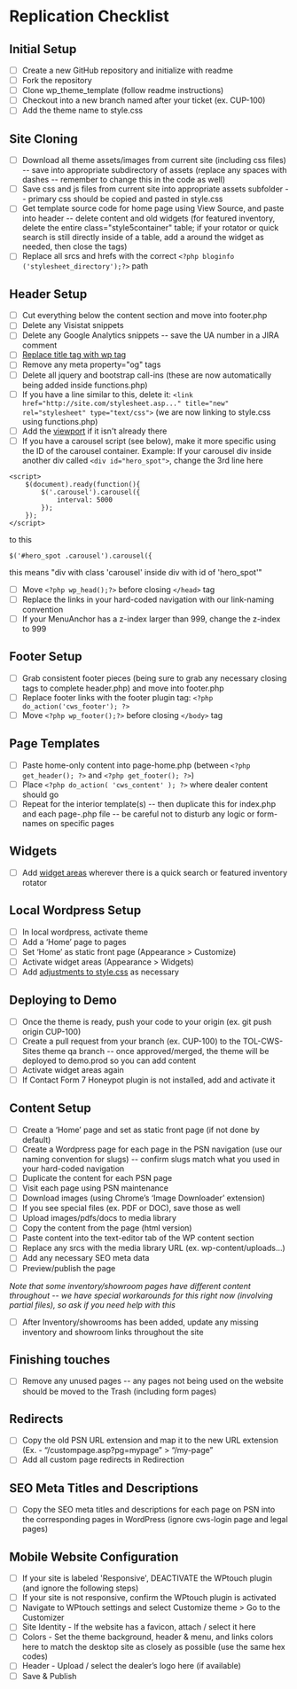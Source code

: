 # Replication Checklist

## Initial Setup
- [ ] Create a new GitHub repository and initialize with readme
- [ ] Fork the repository
- [ ] Clone wp_theme_template (follow readme instructions)
- [ ] Checkout into a new branch named after your ticket (ex. CUP-100)
- [ ] Add the theme name to style.css

## Site Cloning
- [ ] Download all theme assets/images from current site (including css files) -- save into appropriate subdirectory of assets (replace any spaces with dashes -- remember to change this in the code as well)
- [ ] Save css and js files from current site into appropriate assets subfolder -- primary css should be copied and pasted in style.css
- [ ] Get template source code for home page using View Source, and paste into header -- delete content and old widgets (for featured inventory, delete the entire class="style5container" table; if your rotator or quick search is still directly inside of a table, add a <tr><td> around the widget as needed, then close the tags)
- [ ] Replace all srcs and hrefs with the correct `<?php bloginfo ('stylesheet_directory');?>` path

## Header Setup
- [ ] Cut everything below the content section and move into footer.php
- [ ] Delete any Visistat snippets
- [ ] Delete any Google Analytics snippets -- save the UA number in a JIRA comment
- [ ] [Replace title tag with wp tag](https://github.dominionenterprises.com/TOL-CWS-Sites/wp-theme-template/blob/master/docs/SNIPPETS.md#meta-tag-replacement)
- [ ] Remove any meta property="og" tags
- [ ] Delete all jquery and bootstrap call-ins (these are now automatically being added inside functions.php)
- [ ] If you have a line similar to this, delete it: `<link href="http://site.com/stylesheet.asp..." title="new" rel="stylesheet" type="text/css">` (we are now linking to style.css using functions.php)
- [ ] Add the [viewport](https://github.dominionenterprises.com/TOL-CWS-Sites/wp-theme-template/blob/master/docs/SNIPPETS.md#viewport) if it isn't already there
- [ ] If you have a carousel script (see below), make it more specific using the ID of the carousel container. Example:
If your carousel div inside another div called `<div id="hero_spot">`, change the 3rd line here
```
<script>
    $(document).ready(function(){
        $('.carousel').carousel({
            interval: 5000
        });
    });
</script>
```
to this
```
$('#hero_spot .carousel').carousel({
```
this means "div with class 'carousel' inside div with id of 'hero_spot'"
- [ ] Move `<?php wp_head();?>` before closing `</head>` tag
- [ ] Replace the links in your hard-coded navigation with our link-naming convention
- [ ] If your MenuAnchor has a z-index larger than 999, change the z-index to 999

## Footer Setup
- [ ] Grab consistent footer pieces (being sure to grab any necessary closing tags to complete header.php) and move into footer.php
- [ ] Replace footer links with the footer plugin tag:  `<?php do_action('cws_footer'); ?>`
- [ ] Move `<?php wp_footer();?>` before closing `</body>` tag

## Page Templates
- [ ] Paste home-only content into page-home.php (between `<?php get_header(); ?>` and `<?php get_footer(); ?>`)
- [ ] Place `<?php do_action( 'cws_content' ); ?>` where dealer content should go
- [ ] Repeat for the interior template(s) -- then duplicate this for index.php and each page-.php file -- be careful not to disturb any logic or form-names on specific pages

## Widgets
- [ ] Add [widget areas](https://github.dominionenterprises.com/TOL-CWS-Sites/wp-theme-template/blob/master/docs/SNIPPETS.md#widget-areas) wherever there is a quick search or featured inventory rotator

## Local Wordpress Setup
- [ ] In local wordpress, activate theme
- [ ] Add a ‘Home’ page to pages
- [ ] Set ‘Home’ as static front page (Appearance > Customize)
- [ ] Activate widget areas (Appearance > Widgets)
- [ ] Add [adjustments to style.css](https://github.dominionenterprises.com/TOL-CWS-Sites/wp-theme-template/blob/master/docs/SNIPPETS.md#featured-inventory-style-adjustments) as necessary

## Deploying to Demo
- [ ] Once the theme is ready, push your code to your origin (ex. git push origin CUP-100)
- [ ] Create a pull request from your branch (ex. CUP-100) to the TOL-CWS-Sites theme qa branch -- once approved/merged, the theme will be deployed to demo.prod so you can add content
- [ ] Activate widget areas again
- [ ] If Contact Form 7 Honeypot plugin is not installed, add and activate it

## Content Setup
- [ ] Create a ‘Home’ page and set as static front page (if not done by default)
- [ ] Create a Wordpress page for each page in the PSN navigation (use our naming convention for slugs) -- confirm slugs match what you used in your hard-coded navigation
- [ ] Duplicate the content for each PSN page
- [ ] Visit each page using PSN maintenance
- [ ] Download images (using Chrome’s ‘Image Downloader’ extension)
- [ ] If you see special files (ex. PDF or DOC), save those as well
- [ ] Upload images/pdfs/docs to media library
- [ ] Copy the content from the page (html version)
- [ ] Paste content into the text-editor tab of the WP content section
- [ ] Replace any srcs with the media library URL (ex. wp-content/uploads…)
- [ ] Add any necessary SEO meta data
- [ ] Preview/publish the page

*Note that some inventory/showroom pages have different content throughout -- we have special workarounds for this right now (involving partial files), so ask if you need help with this*
- [ ] After Inventory/showrooms has been added, update any missing inventory and showroom links throughout the site

## Finishing touches
- [ ] Remove any unused pages -- any pages not being used on the website should be moved to the Trash (including form pages)

## Redirects
- [ ] Copy the old PSN URL extension and map it to the new URL extension (Ex. - “/custompage.asp?pg=mypage” > “/my-page”
- [ ] Add all custom page redirects in Redirection

## SEO Meta Titles and Descriptions
- [ ] Copy the SEO meta titles and descriptions for each page on PSN into the corresponding pages in WordPress (ignore cws-login page and legal pages)

## Mobile Website Configuration
- [ ] If your site is labeled 'Responsive', DEACTIVATE the WPtouch plugin (and ignore the following steps)
- [ ] If your site is not responsive, confirm the WPtouch plugin is activated
- [ ] Navigate to WPtouch settings and select Customize theme > Go to the Customizer
- [ ] Site Identity - If the website has a favicon, attach / select it here
- [ ] Colors - Set the theme background, header & menu, and links colors here to match the desktop site as closely as possible (use the same hex codes)
- [ ] Header - Upload / select the dealer’s logo here (if available)
- [ ] Save & Publish
